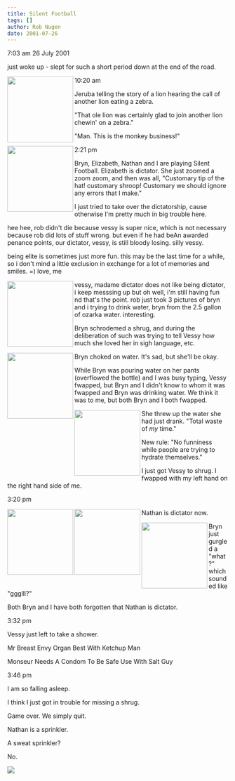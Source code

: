 ```yaml
---
title: Silent Football
tags: []
author: Rob Nugen
date: 2001-07-26
---
```


<p class=date>7:03 am 26 July 2001</p>

<p>just woke up - slept for such a short period down
at the end of the road.

<p class=date><a href="/images/YRUU/SWUUSI2001/Jaruba.jpg"><img
src="/images/YRUU/SWUUSI2001/Jaruba.jpg" align=left width=150></a> 10:20 am</p>

<p>Jeruba telling the story of a lion hearing the call
of another lion eating a zebra.</p>

<p>"That ole lion was certainly glad to join another
lion chewin' on a zebra."</p>

<p>"Man.  This is the monkey business!"</p>

<p class=date>2:21 pm<a href="/images/YRUU/SWUUSI2001/VessyShake.jpg"><img
src="/images/YRUU/SWUUSI2001/VessyShake.jpg" align=left height=150></a>
</p>

<p>Bryn, Elizabeth, Nathan and I are playing Silent
Football.  Elizabeth is dictator.  She just zoomed a
zoom zoom, and then was all, "Customary tip of the
hat!  customary shroop!  Customary we should ignore
any errors that I make."</p>

<p>I just tried to take over the dictatorship, cause
otherwise I'm pretty much in big trouble here.</p>

<p class=message>hee hee, rob didn't die because vessy
is super nice, which is not necessary because rob did
lots of stuff wrong.  but even if he had beAn awarded
penance points, our dictator, vessy, is still bloody
losing.  silly vessy.  </p>

<p class=message>being elite is sometimes just more
fun.  this may be the last time for a while, so i
don't mind a little exclusion in exchange for a lot of
memories and smiles.  =)   love, me</p>

<p class=grafitti><a href="/images/YRUU/SWUUSI2001/VessyBryn_drink4.jpg"><img
src="/images/YRUU/SWUUSI2001/VessyBryn_drink4.jpg" align=left width=150></a>
vessy, madame dictator does not like being
dictator, i keep messsing up but oh well, i'm still
having fun nd that's the point.  rob just took 3
pictures of bryn and i trying to drink water, bryn
from the 2.5 gallon of ozarka water.  interesting.</p>
 
<p>Bryn schrodemed a shrug, and during the
deliberation of such was trying to tell Vessy how much
she loved her in sigh language, etc.</p>

<p><a href="/images/YRUU/SWUUSI2001/VessyBryn_drink2.jpg"><img
src="/images/YRUU/SWUUSI2001/VessyBryn_drink2.jpg" align=left width=150></a> Bryn
choked on water.  It's sad, but she'll be okay.</p>

<p>While Bryn was pouring water on her pants
(overflowed the bottle) and I was busy typing, Vessy
fwapped, but Bryn and I didn't know to whom it was
fwapped and Bryn was drinking water.  We think it was
to me, but both Bryn and I both fwapped.</p>

<a href="/images/YRUU/SWUUSI2001/VessyBryn_drink1.jpg"><img
src="/images/YRUU/SWUUSI2001/VessyBryn_drink1.jpg" align=left width=150></a>




<p>She threw up the water she had just drank.  "Total
waste of <em>my</em> time."</p>

<p>New rule:  "No funniness while people are trying to
hydrate themselves."</p>


<p>I just got Vessy to shrug.  I fwapped with my left
hand on the right hand side of me.</p>

<p class=date>3:20 pm</p>

<p><a href="/images/YRUU/SWUUSI2001/NathanBooty.jpg"><img
src="/images/YRUU/SWUUSI2001/NathanBooty.jpg" align=left width=150></a>
<a href="/images/YRUU/SWUUSI2001/NathanShake.jpg"><img
src="/images/YRUU/SWUUSI2001/NathanShake.jpg" align=left width=150></a>
Nathan is dictator now.</p>

<p><a href="/images/YRUU/SWUUSI2001/VessyBryn_drink3.jpg"><img
src="/images/YRUU/SWUUSI2001/VessyBryn_drink3.jpg" align=left width=150></a>
Bryn just gurgled a "what?" which sounded like
"ggglll?"</p>

<p>Both Bryn and I have both forgotten that Nathan is
dictator.</p>

<p class=date>3:32 pm</p>

<p>Vessy just left to take a shower.</p>

<p>Mr Breast Envy Organ Best With Ketchup Man</p>

<p>Monseur Needs A Condom To Be Safe Use With Salt
Guy</p>

<p class=date>3:46 pm</p>

<p>I am so falling asleep.</p>

<p>I think I just got in trouble for missing a
shrug.</p>

<p>Game over.  We simply quit.</p>

<p>Nathan is a sprinkler.</p>

<p>A sweat sprinkler?</p>

<p>No.</p>

<p><img src="/images/rob/wL-ROB.gif"/></p>
